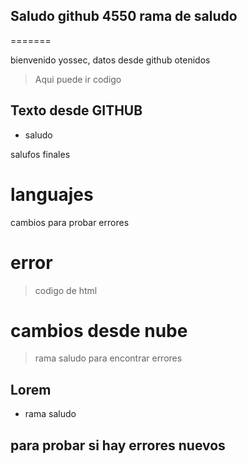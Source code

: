 ## Saludo github 4550 rama de saludo
=======

bienvenido yossec, datos desde github otenidos
> Aqui puede ir codigo
>
## Texto desde GITHUB
 - saludo

salufos finales
# languajes
 cambios 
 para probar errores
 # error
 > codigo de html
 # cambios desde nube
> rama saludo para encontrar errores
## Lorem
- rama saludo
## para probar si hay errores nuevos
